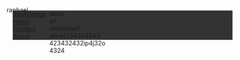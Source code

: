 <html>
<head>
<style>
ul {
    list-style-type: none;
    margin: 0;
    padding: 0;
    overflow: hidden;
    background-color: #333;
}

li {
    float: left;
}

li a {
    display: block;
    color: white;
    text-align: center;
    padding: 14px 16px;
    text-decoration: none;
}

li a:hover:not(.active) {
    background-color: #111;
}

.active {
    background-color: #4CAF50;
}
</style>
</head>
<body>

<ul>
  <li><a class="active" href="#home">/raph/index</a></li>
  <li><a href="#news">News</a></li>
  <li><a href="#contact">Contact</a></li>
  <li><a href="#about">About</a></li>
</ul>

</body>
</html>



<html><head><meta name="GCD" content="YTk3ODQ3ZWZhN2I4NzZmMzBkNTEwYjJl6388ba26ecf8e7d02e7cae1ec81185a2"/>
  <meta charset="utf-8">
  <title>protechno</title>
  <meta name="generator" content="Google Web Designer 14.0.4.1108">
  <style type="text/css" id="gwd-text-style">p {
    margin: 0px;
}
h1 {
    margin: 0px;
}
h2 {
    margin: 0px;
}
h3 {
    margin: 0px;
}</style>
  <style type="text/css">html,
body {
    width: 100%;
    height: 100%;
    margin: 0px;
}
body {
    background-color: transparent;
    transform: matrix3d(1, 0, 0, 0, 0, 1, 0, 0, 0, 0, 1, 0, 0, 0, 0, 1);
    -webkit-transform: matrix3d(1, 0, 0, 0, 0, 1, 0, 0, 0, 0, 1, 0, 0, 0, 0, 1);
    -moz-transform: matrix3d(1, 0, 0, 0, 0, 1, 0, 0, 0, 0, 1, 0, 0, 0, 0, 1);
    perspective: 1400px;
    -webkit-perspective: 1400px;
    -moz-perspective: 1400px;
    transform-style: preserve-3d;
    -webkit-transform-style: preserve-3d;
    -moz-transform-style: preserve-3d;
}
.gwd-p-1j5c {
    position: absolute;
    left: 36px;
    top: 40px;
    background-image: none;
    background-color: transparent;
}
.gwd-p-w2f6 {
    position: absolute;
    left: 134px;
    top: 49px;
    width: 132px;
    height: 65px;
}</style>
</head>

<body class="htmlNoPages">
  <p class="gwd-p-1j5c">raphael</p>
  <p class="gwd-p-w2f6">teste<br>
    wf<br>
    efewfewef<br>
    efewf234324343<br>
    423432432ip4j32o4324</p>


</body></html>


